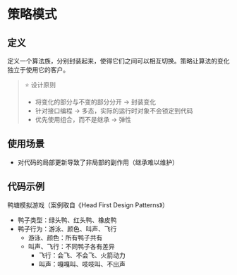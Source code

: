 # 策略模式

## 定义
定义一个算法族，分别封装起来，使得它们之间可以相互切换。策略让算法的变化独立于使用它的客户。

> ⭐ 设计原则
> - 将变化的部分与不变的部分分开 -> 封装变化
> - 针对接口编程 -> 多态，实际的运行时对象不会锁定到代码
> - 优先使用组合，而不是继承 -> 弹性
## 使用场景
- 对代码的局部更新导致了非局部的副作用（继承难以维护）

## 代码示例
鸭塘模拟游戏（案例取自《Head First Design Patterns》）
- 鸭子类型：绿头鸭、红头鸭、橡皮鸭
- 鸭子行为：游泳、颜色、叫声、飞行
  - 游泳、颜色：所有鸭子共有
  - 叫声、飞行：不同鸭子各有差异
    - 飞行：会飞、不会飞、火箭动力
    - 叫声：嘎嘎叫、吱吱叫、不出声
